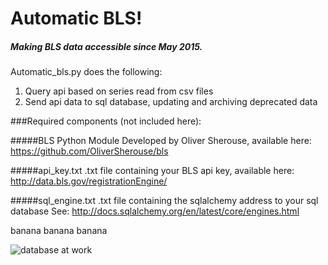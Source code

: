 # Automatic BLS!
##### Making BLS data accessible since May 2015.

Automatic_bls.py does the following:

1. Query api based on series read from csv files
2. Send api data to sql database, updating and archiving deprecated data

###Required components (not included here):

#####BLS Python Module
Developed by Oliver Sherouse, available here:
https://github.com/OliverSherouse/bls

#####api_key.txt
.txt file containing your BLS api key, available here:
http://data.bls.gov/registrationEngine/

#####sql_engine.txt
.txt file containing the sqlalchemy address to your sql database
See: http://docs.sqlalchemy.org/en/latest/core/engines.html

banana banana banana

![database at work](http://i.imgur.com/wGFYgwm.gif)